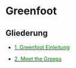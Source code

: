 # Greenfoot

<h2><b> Gliederung</b> </h2>
<ul>
<li><a href="#Gre"><p style= "color:green;">1. Greenfoot Einleitung</p></a></li> 
<li><a href="#1."><p style= "color:green;">2. Meet the Greeps</p></a></li>
</ul>
